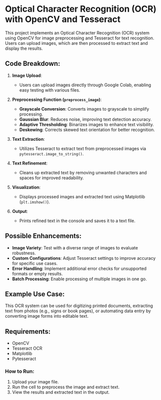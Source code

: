 # Optical Character Recognition (OCR) with OpenCV and Tesseract

This project implements an Optical Character Recognition (OCR) system using OpenCV for image preprocessing and Tesseract for text recognition. Users can upload images, which are then processed to extract text and display the results.

## Code Breakdown:

1. **Image Upload**:
   - Users can upload images directly through Google Colab, enabling easy testing with various files.

2. **Preprocessing Function (`preprocess_image`)**:
   - **Grayscale Conversion**: Converts images to grayscale to simplify processing.
   - **Gaussian Blur**: Reduces noise, improving text detection accuracy.
   - **Adaptive Thresholding**: Binarizes images to enhance text visibility.
   - **Deskewing**: Corrects skewed text orientation for better recognition.

3. **Text Extraction**:
   - Utilizes Tesseract to extract text from preprocessed images via `pytesseract.image_to_string()`.

4. **Text Refinement**:
   - Cleans up extracted text by removing unwanted characters and spaces for improved readability.

5. **Visualization**:
   - Displays processed images and extracted text using Matplotlib (`plt.imshow()`).

6. **Output**:
   - Prints refined text in the console and saves it to a text file.

## Possible Enhancements:
- **Image Variety**: Test with a diverse range of images to evaluate robustness.
- **Custom Configurations**: Adjust Tesseract settings to improve accuracy for specific use cases.
- **Error Handling**: Implement additional error checks for unsupported formats or empty results.
- **Batch Processing**: Enable processing of multiple images in one go.

## Example Use Case:
This OCR system can be used for digitizing printed documents, extracting text from photos (e.g., signs or book pages), or automating data entry by converting image forms into editable text.

## Requirements:
- OpenCV
- Tesseract OCR
- Matplotlib
- Pytesseract

### How to Run:
1. Upload your image file.
2. Run the cell to preprocess the image and extract text.
3. View the results and extracted text in the output.


